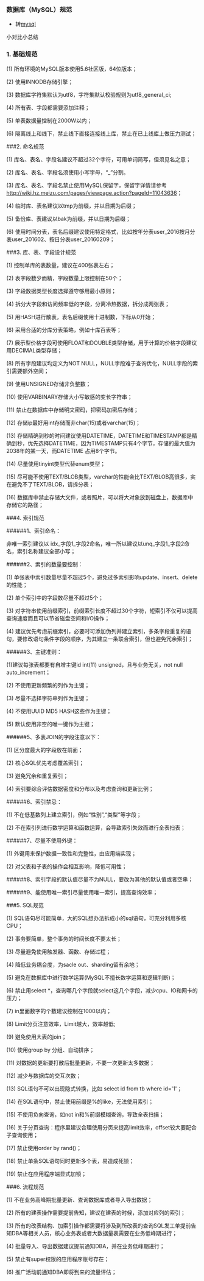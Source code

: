 ### 数据库（MySQL）规范

- 转[mysql](https://ask.gupaoedu.com/topic/138)

小对比小总结

### 1. 基础规范

(1) 所有环境的MySQL版本使用5.6社区版，64位版本；

(2) 使用INNODB存储引擎；

(3) 数据库字符集默认为utf8，字符集默认校验规则为utf8_general_ci;

(4) 所有表、字段都需要添加注释；

(5) 单表数据量控制在2000W以内；

(6) 隔离线上和线下，禁止线下直接连接线上库，禁止在已上线库上做压力测试；

###2. 命名规范

(1) 库名、表名、字段名建议不超过32个字符，可用单词简写，但须见名之意；

(2) 库名、表名、字段名须使用小写字母，“_”分割。

(3) 库名、表名、字段名禁止使用MySQL保留字，保留字详情请参考<http://wiki.hz.meizu.com/pages/viewpage.action?pageId=11043636>；

(4) 临时库、表名建议以tmp为前缀，并以日期为后缀；

(5) 备份库、表建议以bak为前缀，并以日期为后缀；

(6) 使用时间分表，表名后缀建议使用特定格式，比如按年分表user_2016按月分表user_201602、按日分表user_20160209；

###3. 库、表、字段设计规范

(1) 控制单库的表数量，建议在400张表左右；

(2) 表字段数少而精，字段数量上限控制在50个；

(3) 字段数据类型长度选择遵守够用最小原则；

(4) 拆分大字段和访问频率低的字段，分离冷热数据，拆分成两张表；

(5) 用HASH进行散表，表名后缀使用十进制数，下标从0开始；

(6) 采用合适的分库分表策略，例如十库百表等；

(7) 展示型价格字段可使用FLOAT和DOUBLE类型存储，用于计算的价格字段建议用DECIMAL类型存储；

(8) 所有字段建议均定义为NOT NULL，NULL字段难于查询优化，NULL字段的索引需要额外空间；

(9) 使用UNSIGNED存储非负整数；

(10) 使用VARBINARY存储大小写敏感的变长字符串；

(11) 禁止在数据库中存储明文密码，把密码加密后存储；

(12) 存储ip最好用int存储而非char(15)或者varchar(15)；

(13) 存储精确到秒的时间建议使用DATETIME，DATETIME和TIMESTAMP都是精确到秒，优先选择DATETIME，因为TIMESTAMP只有4个字节，存储的最大值为2038年的某一天，而DATETIME 占用8个字节。

(14) 尽量使用tinyint类型代替enum类型；

(15) 尽可能不使用TEXT/BLOB类型，varchar的性能会比TEXT/BLOB高很多，实在避免不了TEXT/BLOB，请拆分表；

(16) 数据库中禁止存储大文件，或者照片，可以将大对象放到磁盘上，数据库中存储它的路径；

###4. 索引规范

######1、索引命名：

非唯一索引建议以 idx_字段1_字段2命名，唯一所以建议以unq_字段1_字段2命名，索引名称建议全部小写；

######2、索引的数量要控制：

(1) 单张表中索引数量尽量不超过5个，避免过多索引影响update、insert、delete的性能；

(2) 单个索引中的字段数尽量不超过5个；

(3) 对字符串使用前缀索引，前缀索引长度不超过30个字符，短索引不仅可以提高查询速度而且可以节省磁盘空间和I/O操作；

(4) 建议优先考虑前缀索引，必要时可添加伪列并建立索引，多条字段重复的语句，要修改语句条件字段的顺序，为其建立一条联合索引，但也避免冗余索引；

######3、主键准则：

(1)建议每张表都要有自增主键id int(11) unsigned，且与业务无关，not null  auto_increment；

(2) 不使用更新频繁的列作为主键；

(3) 尽量不选择字符串列作为主键；

(4) 不使用UUID MD5 HASH这些作为主键；

(5) 默认使用非空的唯一键作为主键；

######5、多表JOIN的字段注意以下：

(1) 区分度最大的字段放在前面；

(2) 核心SQL优先考虑覆盖索引；

(3) 避免冗余和重复索引；

(4) 索引要综合评估数据密度和分布以及考虑查询和更新比例；

######6、索引禁忌：

(1) 不在低基数列上建立索引，例如“性别”,“类型”等字段；

(2) 不在索引列进行数学运算和函数运算，会导致索引失效而进行全表扫表；

######7、尽量不使用外键：

(1) 外键用来保护数据一致性和完整性，由应用端实现；

(2) 对父表和子表的操作会相互影响，降低可用性；

######8、索引字段的默认值尽量不为NULL，要改为其他的默认值或者空串；

######9、能使用唯一索引尽量使用唯一索引，提高查询效率；

###5. SQL规范

(1) SQL语句尽可能简单，大的SQL想办法拆成小的sql语句，可充分利用多核CPU；

(2) 事务要简单，整个事务的时间长度不要太长；

(3) 尽量避免使用触发器、函数、存储过程；

(4) 降低业务耦合度，为sacle out、sharding留有余地；

(5) 避免在数据库中进行数学运算(MySQL不擅长数学运算和逻辑判断)；

(6) 禁止用select *，查询哪几个字段就select这几个字段，减少cpu、IO和网卡的压力；

(7) in里面数字的个数建议控制在1000以内；

(8) Limit分页注意效率，Limit越大，效率越低;

(9) 避免使用大表的join；

(10) 使用group by 分组、自动排序；

(11) 对数据的更新要打散后批量更新，不要一次更新太多数据；

(12) 减少与数据库的交互次数；

(13) SQL语句不可以出现隐式转换，比如 select id from tb where id='1'；

(14) 在SQL语句中，禁止使用前缀是%的like，无法使用索引；

(15) 不使用负向查询，如not in和%前缀模糊查询，导致全表扫描；

(16) 关于分页查询：程序里建议合理使用分页来提高limit效率，offset较大要配合子查询使用；

(17) 禁止使用order by rand()；

(18) 禁止单条SQL语句同时更新多个表，易造成死锁；

(19) 禁止在应用程序端显式加锁；

###6. 流程规范

(1) 不在业务高峰期批量更新、查询数据库或者导入导出数据；

(2) 所有的建表操作需要提前告知，建议在建表的时候，添加对应列的索引；

(3) 所有的改表结构、加索引操作都需要将涉及到所改表的查询SQL发工单提前告知DBA等相关人员，核心业务表或者大数据量表需要在业务低峰期进行；

(4) 批量导入、导出数据建议提前通知DBA，并在业务低峰期进行；

(5) 禁止有super权限的应用程序账号存在；

(6) 推广活动前通知DBA即将到来的流量评估；
